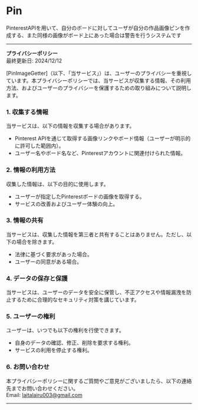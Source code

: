 # Pin

PinterestAPIを用いて、自分のボードに対してユーザが自分の作品画像ピンを作成する、また同様の画像がボード上にあった場合は警告を行うシステムです

---

**プライバシーポリシー**  
最終更新日: 2024/12/12

[PinImageGetter]（以下、「当サービス」）は、ユーザーのプライバシーを重視しています。本プライバシーポリシーでは、当サービスが収集する情報、その利用方法、およびユーザーのプライバシーを保護するための取り組みについて説明します。

### 1. 収集する情報
当サービスは、以下の情報を収集する場合があります。  
- Pinterest APIを通じて取得する画像リンクやボード情報（ユーザーが明示的に許可した範囲内）。  
- ユーザー名やボード名など、Pinterestアカウントに関連付けられた情報。  

### 2. 情報の利用方法
収集した情報は、以下の目的に使用します。  
- ユーザーが指定したPinterestボードの画像を取得する。  
- サービスの改善およびユーザー体験の向上。  

### 3. 情報の共有
当サービスは、収集した情報を第三者と共有することはありません。ただし、以下の場合を除きます。  
- 法律に基づく要求があった場合。  
- ユーザーの同意がある場合。  

### 4. データの保存と保護
当サービスは、ユーザーのデータを安全に保管し、不正アクセスや情報漏洩を防止するために合理的なセキュリティ対策を講じています。

### 5. ユーザーの権利
ユーザーは、いつでも以下の権利を行使できます。  
- 自身のデータの確認、修正、削除を要求する権利。  
- サービスの利用を停止する権利。  

### 6. お問い合わせ
本プライバシーポリシーに関するご質問やご意見がございましたら、以下の連絡先までお問い合わせください。  
Email: laitalairu003@gmail.com

---
